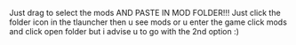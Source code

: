 Just drag to select the mods
AND PASTE IN MOD FOLDER!!! 
Just click the folder icon in the tlauncher then u see mods 
or
u enter the game
click mods 
and click open folder
but i advise u to go with the 2nd option :)
